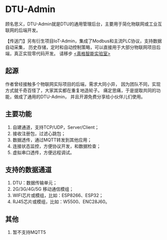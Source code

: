 # DTU-Admin

顾名思义，DTU-Admin就是DTU的通用管理后台，主要用于简化物联网或工业互联网的后端开发。

【传送门】另有衍生项目IoT-Admin，集成了Modbus和主流PLC协议，支持数据自动采集，
历史存储，定时和自动控制策略，可以直接用于大部分物联网项目后端，真正实现零代码开发。
请移步 [<真格智能实验室>](https://labs.zgwit.com)

## 起源
作者曾经接触多个物联网实际项目的后端，需求大同小异，
因为团队不同，实现方式就千奇百怪了，大家其实都在重复地造轮子。
痛定思痛，于是提取共同的功能，做成了通用的DTU-Admin，
并且开源免费分享给小伙伴儿们使用。

## 主要功能
1. 自建通道，支持TCP/UDP，Server/Client；
2. 接收注册包，过滤心跳包；
3. 数据透传，通过MQTT转发到其他应用；
4. 连接状态监控，方便协议开发，和数据检查；
5. 虚拟串口透传，方便远程调试。

## 支持的数据通道
1. DTU：数据传输单元；
2. 2G/3G/4G/5G 移动通信模组；
3. WIFI芯片或模组，比如：ESP8266、ESP32；
4. RJ45芯片或模组，比如：W5500、ENC28J60。

## 其他
1. 暂不支持MQTT5





